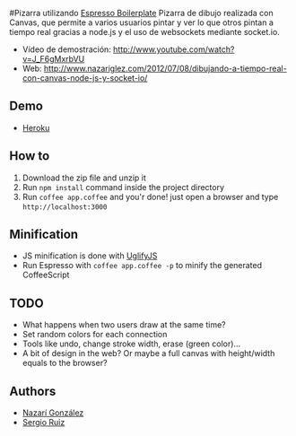 #Pizarra utilizando [Espresso Boilerplate](https://github.com/julien/espresso-boilerplate)
Pizarra de dibujo realizada con Canvas, que permite a varios usuarios pintar y ver lo que otros pintan a tiempo real gracias a node.js y el uso de websockets mediante socket.io.

- Vídeo de demostración: http://www.youtube.com/watch?v=J_F6gMxrbVU
- Web: http://www.nazariglez.com/2012/07/08/dibujando-a-tiempo-real-con-canvas-node-js-y-socket-io/

## Demo
- [Heroku](http://pizarra-node.herokuapp.com)

## How to
1. Download the zip file and unzip it
2. Run `npm install` command inside the project directory
3. Run `coffee app.coffee` and you'r done! just open a browser and type `http://localhost:3000`

## Minification
- JS minification is done with [UglifyJS](https://github.com/mishoo/UglifyJS)
- Run Espresso with `coffee app.coffee -p` to minify the generated CoffeeScript

## TODO
- What happens when two users draw at the same time?
- Set random colors for each connection
- Tools like undo, change stroke width, erase (green color)...
- A bit of design in the web? Or maybe a full canvas with height/width equals to the browser?

## Authors
- [Nazarí González](http://twitter.com/Nazariglez)
- [Sergio Ruiz](http://twitter.com/serginator)